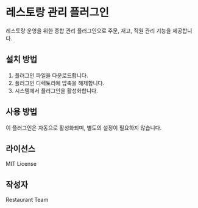 # 레스토랑 관리 플러그인

레스토랑 운영을 위한 종합 관리 플러그인으로 주문, 재고, 직원 관리 기능을 제공합니다.

## 설치 방법

1. 플러그인 파일을 다운로드합니다.
2. 플러그인 디렉토리에 압축을 해제합니다.
3. 시스템에서 플러그인을 활성화합니다.

## 사용 방법

이 플러그인은 자동으로 활성화되며, 별도의 설정이 필요하지 않습니다.

## 라이선스

MIT License

## 작성자

Restaurant Team
